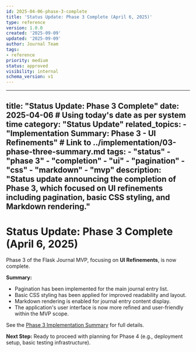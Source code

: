 ```yaml
---
id: 2025-04-06-phase-3-complete
title: 'Status Update: Phase 3 Complete (April 6, 2025)'
type: reference
version: 1.0.0
created: '2025-09-09'
updated: '2025-09-09'
author: Journal Team
tags:
- reference
priority: medium
status: approved
visibility: internal
schema_version: v1
---
```


***

title: "Status Update: Phase 3 Complete"
date: 2025-04-06 # Using today's date as per system time
category: "Status Update"
related\_topics:
\- "Implementation Summary: Phase 3 - UI Refinements" # Link to ../implementation/03-phase-three-summary.md
tags:
\- "status"
\- "phase 3"
\- "completion"
\- "ui"
\- "pagination"
\- "css"
\- "markdown"
\- "mvp"
description: "Status update announcing the completion of Phase 3, which focused on UI refinements including pagination, basic CSS styling, and Markdown rendering."
-------------------------------------------------------------------------------------------------------------------------------------------------------------------

# Status Update: Phase 3 Complete (April 6, 2025)

Phase 3 of the Flask Journal MVP, focusing on **UI Refinements**, is now complete.

**Summary:**

- Pagination has been implemented for the main journal entry list.
- Basic CSS styling has been applied for improved readability and layout.
- Markdown rendering is enabled for journal entry content display.
- The application's user interface is now more refined and user-friendly within the MVP scope.

See the [Phase 3 Implementation Summary](../implementation/03-phase-three-summary.md) for full details.

**Next Step:** Ready to proceed with planning for Phase 4 (e.g., deployment setup, basic testing infrastructure).
